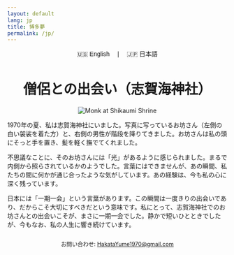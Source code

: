 ```yaml
---
layout: default
lang: jp
title: 博多夢
permalink: /jp/
---
```


<div style="text-align: center; font-size: 1em; margin: 1em 0; font-family: sans-serif;">
  <a href="{{ site.baseurl }}/" style="text-decoration: none; margin: 0 1em;">🇺🇸 English</a> |
  <a href="{{ site.baseurl }}/jp/" style="text-decoration: none; margin: 0 1em;">🇯🇵 日本語</a>
</div>

<h1 style="font-size: 2.2em; text-align: center; margin-top: 1.5em;">僧侶との出会い（志賀海神社）</h1>


<div style="text-align: center;">
  <img src="{{ '/assets/images/Shikanoshima_Shrine_1970.jpg' | relative_url }}" alt="Monk at Shikaumi Shrine" style="max-width: 100%; height: auto;">
</div>

1970年の夏、私は志賀海神社にいました。写真に写っているお坊さん（左側の白い袈裟を着た方）と、右側の男性が階段を降りてきました。お坊さんは私の頭にそっと手を置き、髪を軽く撫でてくれました。

不思議なことに、そのお坊さんには「光」があるように感じられました。まるで内側から照らされているかのようでした。言葉にはできませんが、あの瞬間、私たちの間に何かが通じ合ったような気がしています。あの経験は、今も私の心に深く残っています。

日本には「一期一会」という言葉があります。この瞬間は一度きりの出会いであり、だからこそ大切にすべきだという意味です。私にとって、志賀海神社でのお坊さんとの出会いこそが、まさに一期一会でした。静かで短いひとときでしたが、今もなお、私の人生に響き続けています。

<div style="text-align: center; font-size: 0.9em; margin-top: 2em;">
  お問い合わせ: <a href="mailto:HakataYume1970@gmail.com">HakataYume1970@gmail.com</a>
</div>
